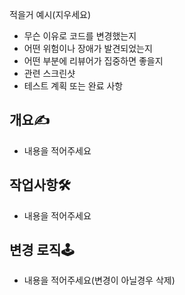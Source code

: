 적을거 예시(지우세요)
- 무슨 이유로 코드를 변경했는지
- 어떤 위험이나 장애가 발견되었는지
- 어떤 부분에 리뷰어가 집중하면 좋을지
- 관련 스크린샷
- 테스트 계획 또는 완료 사항

## 개요✍️
- 내용을 적어주세요

## 작업사항🛠️
- 내용을 적어주세요

## 변경 로직🕹️
- 내용을 적어주세요(변경이 아닐경우 삭제)


